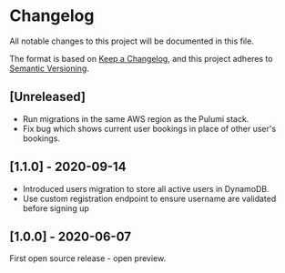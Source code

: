 # Changelog

All notable changes to this project will be documented in this file.

The format is based on [Keep a Changelog](https://keepachangelog.com/en/1.0.0/),
and this project adheres to [Semantic Versioning](https://semver.org/spec/v2.0.0.html).

## [Unreleased]

- Run migrations in the same AWS region as the Pulumi stack.
- Fix bug which shows current user bookings in place of other user's bookings.

## [1.1.0] - 2020-09-14

- Introduced users migration to store all active users in DynamoDB.
- Use custom registration endpoint to ensure username are validated before signing up

## [1.0.0] - 2020-06-07

First open source release - open preview.

